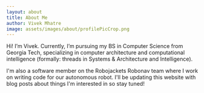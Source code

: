 ```yaml
---
layout: about
title: About Me
author: Vivek Mhatre
image: assets/images/about/profilePicCrop.png
---
```


Hi! I’m Vivek. Currently, I’m pursuing my BS in Computer Science from Georgia Tech, specializing in computer architecture and computational intelligence (formally: threads in Systems & Architecture and Intelligence).

I'm also a software member on the Robojackets Robonav team where I work on writing code for our autonomous robot. I'll be updating this website with blog posts about things I'm interested in so stay tuned!


